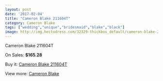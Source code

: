 ```yaml
---
layout: post
date: '2017-02-04'
title: "Cameron Blake 211604T"
category: Cameron Blake
tags: ["wedding","unique","bridesmaid","blake","black"]
image: http://img.hectodress.com/32329-thickbox_default/cameron-blake-211604t.jpg
---
```

Cameron Blake 211604T

On Sales: **$165.28**
<a href="https://www.hectodress.com/cameron-blake/14750-cameron-blake-211604t.html"><amp-img layout="responsive" width="600" height="600" src="//img.hectodress.com/32329-thickbox_default/cameron-blake-211604t.jpg" alt="Cameron Blake 211604T 0" /></a>
<a href="https://www.hectodress.com/cameron-blake/14750-cameron-blake-211604t.html"><amp-img layout="responsive" width="600" height="600" src="//img.hectodress.com/32330-thickbox_default/cameron-blake-211604t.jpg" alt="Cameron Blake 211604T 1" /></a>

Buy it: [Cameron Blake 211604T](https://www.hectodress.com/cameron-blake/14750-cameron-blake-211604t.html "Cameron Blake 211604T")

View more: [Cameron Blake](https://www.hectodress.com/264-cameron-blake "Cameron Blake")
